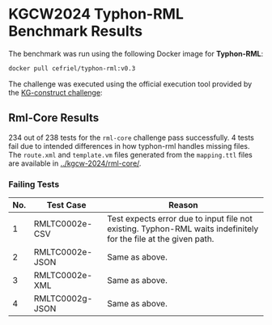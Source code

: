 # KGCW2024 Typhon-RML Benchmark Results

The benchmark was run using the following Docker image for **Typhon-RML**:

```bash
docker pull cefriel/typhon-rml:v0.3
```

The challenge was executed using the official execution tool provided by the [KG-construct challenge](https://github.com/kg-construct/exectool):

## Rml-Core Results

234 out of 238 tests for the `rml-core` challenge pass successfully.
4 tests fail due to intended differences in how typhon-rml handles missing files.
The `route.xml` and `template.vm` files generated from the `mapping.ttl` files are available in [../kgcw-2024/rml-core/](../kgcw-2024/rml-core/).

### Failing Tests

| No. | Test Case             | Reason                                                                                       |
|-----|-----------------------|----------------------------------------------------------------------------------------------|
| 1   | RMLTC0002e-CSV        | Test expects error due to input file not existing. Typhon-RML waits indefinitely for the file at the given path. |
| 2   | RMLTC0002e-JSON       | Same as above.                                                                               |
| 3   | RMLTC0002e-XML        | Same as above.                                                                               |
| 4   | RMLTC0002g-JSON        | Same as above.                                                                               |
